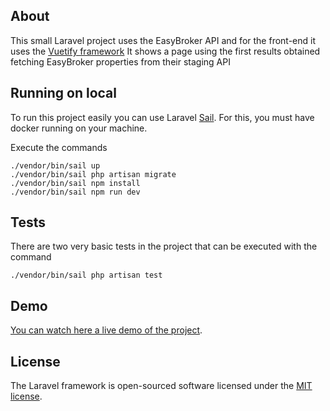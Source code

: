 ## About

This small Laravel project uses the EasyBroker API and for the front-end it uses the [Vuetify framework](https://vuetifyjs.com/en/getting-started/installation/#installation)
It shows a page using the first results obtained fetching EasyBroker properties from their staging API


## Running on local

To run this project easily you can use Laravel [Sail](https://laravel.com/docs/11.x/sail#main-content). For this, you must have docker running on your machine.

Execute the commands
```
./vendor/bin/sail up
./vendor/bin/sail php artisan migrate
./vendor/bin/sail npm install
./vendor/bin/sail npm run dev
```

## Tests

There are two very basic tests in the project that can be executed with the command

```
./vendor/bin/sail php artisan test
```

## Demo

[You can watch here a live demo of the project](https://laravel-production-acb6.up.railway.app/). 


## License

The Laravel framework is open-sourced software licensed under the [MIT license](https://opensource.org/licenses/MIT).

